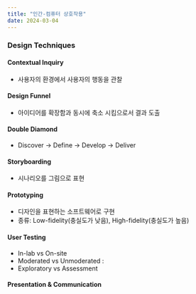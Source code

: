 ```yaml
---
title: "인간-컴퓨터 상호작용"
date: 2024-03-04
---
```


### Design Techniques

#### Contextual Inquiry

- 사용자의 환경에서 사용자의 행동을 관찰

#### Design Funnel

- 아이디어를 확장함과 동시에 축소 시킴으로서 결과 도출

#### Double Diamond

- Discover -> Define -> Develop -> Deliver

#### Storyboarding

- 시나리오를 그림으로 표현

#### Prototyping

- 디자인을 표현하는 소프트웨어로 구현
- 종류: Low-fidelity(충실도가 낮음), High-fidelity(충실도가 높음)

#### User Testing

- In-lab vs On-site
- Moderated vs Unmoderated :
- Exploratory vs Assessment

#### Presentation & Communication
